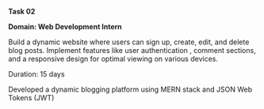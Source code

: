 **Task 02**

**Domain: Web Development Intern**

Build a dynamic website where users can sign up, create, edit, and delete blog posts. Implement features like user authentication , comment sections, and a responsive design for optimal viewing on various devices.

Duration: 15 days

Developed a dynamic blogging platform using MERN stack and JSON Web Tokens (JWT)

